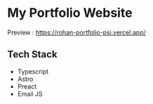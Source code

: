 # My Portfolio Website

Preview : https://rohan-portfolio-psi.vercel.app/

## Tech Stack

- Typescript
- Astro
- Preact
- Email JS
